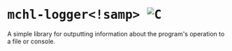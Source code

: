# <samp>mchl-logger<!samp> ![C](https://img.shields.io/badge/c-%2300599C.svg?style=for-the-badge&logo=c&logoColor=white)
A simple library for outputting information about the program's operation to a file or console.
